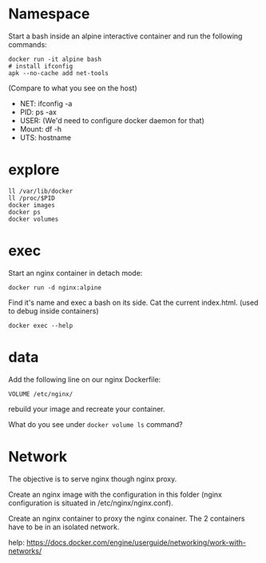 # Namespace

Start a bash inside an alpine interactive container and run the following commands:

```
docker run -it alpine bash
# install ifconfig
apk --no-cache add net-tools
```

(Compare to what you see on the host)

 - NET: ifconfig -a
 - PID: ps -ax
 - USER: (We'd need to configure docker daemon for that)
 - Mount: df -h
 - UTS: hostname

# explore 

```
ll /var/lib/docker
ll /proc/$PID
docker images
docker ps
docker volumes
```

# exec

Start an nginx container in detach mode:

`docker run -d nginx:alpine`

Find it's name and exec a bash on its side.
Cat the current index.html.
(used to debug inside containers)

`docker exec --help`

# data

Add the following line on our nginx Dockerfile:

```
VOLUME /etc/nginx/
```

rebuild your image and recreate your container.

What do you see under `docker volume ls` command?

# Network

The objective is to serve nginx though nginx proxy.

Create an nginx image with the configuration in this folder (nginx configuration is situated in /etc/nginx/nginx.conf).

Create an nginx container to proxy the nginx conainer.
The 2 containers have to be in an isolated network.

help: https://docs.docker.com/engine/userguide/networking/work-with-networks/
